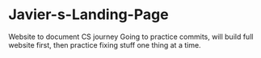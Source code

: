 # Javier-s-Landing-Page
Website to document CS journey
Going to practice commits, will build full website first, then practice fixing stuff one thing at a time.